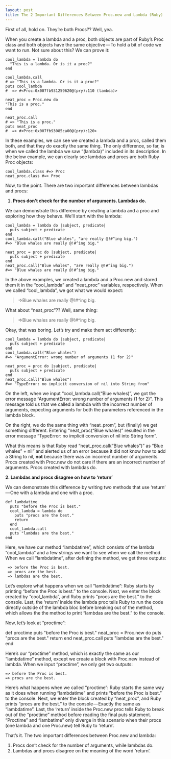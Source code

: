 ```yaml
---
layout: post
title: The 2 Important Differences Between Proc.new and Lambda (Ruby)
---
```

First of all, hold on. They’re both Procs?? Well, yea.

When you create a lambda and a proc, both objects are part of Ruby’s Proc class and both objects have the same objective — To hold a bit of code we want to run. Not sure about this? We can prove it:

    cool_lambda = lambda do
      "This is a lambda. Or is it a proc?"
    end

    cool_lambda.call
    # => "This is a lambda. Or is it a proc?"
    puts cool_lambda
    #  => #<Proc:0x007fb931259620@(pry):110 (lambda)>

    neat_proc = Proc.new do
    "This is a proc."
    end

    neat_proc.call
    # => "This is a proc."
    puts neat_proc
    #  => #<Proc:0x007fb93085ca00@(pry):120>

In these examples, we can see we created a lambda and a proc, called them both, and that they do exactly the same thing. The only difference, so far, is when we called the lambda we saw “(lambda)” included in its description. In the below example, we can clearly see lambdas and procs are both Ruby Proc objects:

    cool_lambda.class #=> Proc
    neat_proc.class #=> Proc

Now, to the point. There are two important differences between lambdas and procs:

1.  **Procs don’t check for the number of arguments. Lambdas do.**

We can demonstrate this difference by creating a lambda and a proc and exploring how they behave. We’ll start with the lambda:

    cool_lambda = lambda do |subject, predicate|
      puts subject + predicate
    end
    cool_lambda.call("Blue whales", "are really @!#^ing big.")
    #=> "Blue whales are really @!#^ing big."

    neat_proc = proc do |subject, predicate|
      puts subject + predicate
    end
    neat_proc.call("Blue whales", "are really @!#^ing big.")
    #=> "Blue whales are really @!#^ing big."

In the above examples, we created a lambda and a Proc.new and stored them it in the “cool_lambda” and “neat_proc” variables, respectively. When we called “cool_lambda”, we got what we would expect:

> =>Blue whales are really @!#^ing big.

What about “neat_proc”?? Well, same thing:

> =>Blue whales are really @!#^ing big.

Okay, that was boring. Let’s try and make them act differently:

    cool_lambda = lambda do |subject, predicate|
      puts subject + predicate
    end
    cool_lambda.call("Blue whales")
    #=> "ArgumentError: wrong number of arguments (1 for 2)"

    neat_proc = proc do |subject, predicate|
      puts subject + predicate
    end
    neat_proc.call("Blue whales")
    #=> "TypeError: no implicit conversion of nil into String from"

On the left, when we input “cool_lambda.call(“Blue whales)”, we got the error message “ArgumentError: wrong number of arguments (1 for 2)”. This message told us that we called a lambda with the incorrect number of arguments, expecting arguments for both the parameters referenced in the lambda block.

On the right, we do the same thing with “neat_prom”, but (finally) we get something different. Entering “neat_proc(“Blue whales)” resulted in the error message “TypeError: no implicit conversion of nil into String form”.

What this means is that Ruby read “neat_proc.call(“Blue whales”)” as “Blue whales” + nil” and alerted us of an error because it did not know how to add a String to nil, **not** because there was an incorrect number of arguments. Procs created with Proc.new do not care if there are an incorrect number of arguments. Procs created with lambdas do.

**2\. Lambdas and procs disagree on how to ‘return’**

We can demonstrate this difference by writing two methods that use ‘return’ — One with a lambda and one with a proc.

    def lambdatime
      puts "before the Proc is best."
      cool_lambda = lambda do
        puts "procs are the best."
        return
      end
      cool_lambda.call
      puts "lambdas are the best."
    end

Here, we have our method “lambdatime”, which consists of the lambda “cool_lambda” and a few strings we want to see when we call the method. When we call “lambdatime”, after defining the method, we get three outputs:

     => before the Proc is best.  
     => procs are the best.  
     => lambdas are the best.

Let’s explore what happens when we call “lambdatime”: Ruby starts by printing “before the Proc is best.” to the console. Next, we enter the block created by “cool_lambda”, and Ruby prints “procs are the best.” to the console. Last, the ‘return’ inside the lambda proc tells Ruby to run the code directly outside of the lambda bloc before breaking out of the method, which allows the the method to print “lambdas are the best.” to the console.

Now, let’s look at “proctime”:

def proctime
  puts "before the Proc is best."
  neat_proc = Proc.new do
    puts "procs are the best."
    return
  end
  neat_proc.call
  puts "lambdas are the best."
end

Here’s our “proctime” method, which is exactly the same as our “lambdatime” method, except we create a block with Proc.new instead of lambda. When we input “proctime”, we only get two outputs:

    => before the Proc is best.  
    => procs are the best.  

Here’s what happens when we called “proctime”: Ruby starts the same way as it does when running “lambdatime” and prints “before the Proc is best.” to the console. Next, we enter the block created by “neat_proc”, and Ruby prints “procs are the best.” to the console — Exactly the same as “lambdatime”. Last, the ‘return’ inside the Proc.new proc tells Ruby to break out of the “proctime” method before reading the final puts statement. “Proctime” and “lambatime” only diverge in this scenario when their procs (one lambda and one Proc.new) tell Ruby to ‘return’.

That’s it. The two important differences between Proc.new and lambda:

1.  Procs don’t check for the number of arguments, while lambdas do.
2.  Lambdas and procs disagree on the meaning of the word ‘return’.
